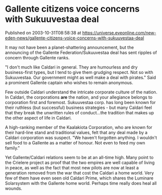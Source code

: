# Gallente citizens voice concerns with Sukuuvestaa deal
Published on 2003-10-31T08:58:38 at https://universe.eveonline.com/new-eden-news/gallente-citizens-voice-concerns-with-sukuuvestaa-deal

It may not have been a planet-shattering announcement, but the announcing of the Gallente Federation/Sukuuvestaa deal has sent ripples of concern through Gallente ranks.  
  
"I don't much like Caldari in general. They are humourless and dry business-first types, but I tend to give them grudging respect. Not so with Sukuuvestaa. Our government might as well make a deal with pirates." Said a prominent Gallente captain who wishes to remain anonymous.   
  
Few outside Caldari understand the intricate corporate culture of the nation. In Caldari, the corporations **are** the nation, and your allegiance belongs to corporation first and foremost. Sukuuvestaa corp. has long been known for their ruthless (but successful) business strategies - but many Caldari feel that they break the unwritten rules of conduct...the tradition that makes up the other aspect of life in Caldari.   
  
A high-ranking member of the Kaalakiota Corporation, who are known for their hard-line stand and traditional values, felt that any deal made by a Caldari corporation was suspect. "We haven't forgotten anything. I wouldn't sell food to a Gallente as a matter of honour. Not even to feed my own family."   
  
Yet Gallente/Caldari relations seem to be at an all-time high. Many point to the Crielere project as proof that the two empires are well capable of living in peace, as well as the fact that most new pilots are now at least a generation removed from the war that cost the Caldari a home world. Very few of them have even seen old Caldari Prime, which shares the Luminare Solarsystem with the Gallente home world. Perhaps time really does heal all wounds.
